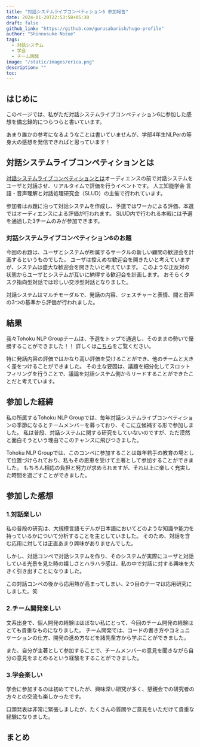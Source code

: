 ```yaml
---
title: "対話システムライブコンペティション6 参加報告"
date: 2024-01-20T22:53:58+05:30
draft: false
github_link: "https://github.com/gurusabarish/hugo-profile"
author: "Shinnosuke Nozue"
tags:
  - 対話システム
  - 学会
  - チーム開発
image: "/static/images/erica.png"
description: ""
toc: 
---
```


## はじめに
このページでは、私がただ対話システムライブコンペティション6に参加した感想を備忘録的につらつらと書いています。

あまり誰かの参考になるようなことは書いていませんが、学部4年生NLPerの等身大の感想を発信できればと思っています！

## 対話システムライブコンペティションとは
[対話システムライブコンペティションとは](https://sites.google.com/view/dslc6/%E3%83%9B%E3%83%BC%E3%83%A0)オーディエンスの前で対話システムをユーザと対話させ、リアルタイムで評価を行うイベントです。
人工知能学会 言語・音声理解と対話処理研究会（SLUD）の主催で行われています。

参加者はお題に沿って対話システムを作成し、予選ではワーカによる評価、本選ではオーディエンスによる評価が行われます。
SLUD内で行われる本戦には予選を通過した3チームのみが参加できます。

### 対話システムライブコンペティション6のお題
今回のお題は、ユーザとシステムが所属するサークルの新しい顧問の歓迎会を計画するというものでした。
ユーザは控えめな歓迎会を開きたいと考えていますが、システムは盛大な歓迎会を開きたいと考えています。
このような正反対の状態からユーザとシステムが互いに納得する歓迎会を計画します。
おそらくタスク指向型対話では珍しい交渉型対話となりました。

対話システムはマルチモーダルで、発話の内容、ジェスチャーと表情、間と音声の3つの基準から評価が行われました。

## 結果
我々Tohoku NLP Groupチームは、予選をトップで通過し、そのままの勢いで優勝することができました！！
詳しくは[こちら](https://sites.google.com/view/dslc6/%E7%B5%90%E6%9E%9C)をご覧ください。

特に発話内容の評価ではかなり高い評価を受けることができ、他のチームと大きく差をつけることができました。
その主な要因は、議題を細分化してスロットフィリングを行うことで、議論を対話システム側からリードすることができたことだと考えています。

## 参加した経緯
私の所属するTohoku NLP Groupでは、毎年対話システムライブコンペティションの季節になるとチームメンバーを募っており、そこに立候補する形で参加しました。
私は普段、対話システムに関する研究をしていないのですが、ただ漠然と面白そうという理由でこのチャンスに飛びつきました。

Tohoku NLP Groupでは、このコンペに参加することは毎年若手の教育の場として位置づけられており、私もその恩恵を受けて主著として参加することができました。
もちろん相応の負担と努力が求められますが、それ以上に楽しく充実した時間を過ごすことができました。

## 参加した感想

### 1.対話楽しい
私の普段の研究は、大規模言語モデルが日本語においてどのような知識や能力を持っているかについて分析することを主としていました。
そのため、対話を含む応用に対しては正直あまり興味がありませんでした。

しかし、対話コンペで対話システムを作り、そのシステムが実際にユーザと対話している光景を見た時の嬉しさとハラハラ感は、私の中で対話に対する興味を大きく引き出すことになりました。

この対話コンペの後から応用熱が高まってしまい、2つ目のテーマは応用研究にしました。笑

### 2.チーム開発楽しい
文系出身で、個人開発の経験はほぼない私にとって、今回のチーム開発の経験はとても貴重なものになりました。
チーム開発では、コードの書き方やコミュニケーションの仕方、開発の進め方などを諸先輩方から学ぶことができました。

また、自分が主著として参加することで、チームメンバーの意見を聞きながら自分の意見をまとめるという経験をすることができました。

### 3.学会楽しい
学会に参加するのは初めてでしたが、興味深い研究が多く、懇親会での研究者の方々との交流も楽しかったです。

口頭発表は非常に緊張しましたが、たくさんの質問やご意見をいただけて貴重な経験になりました。


## まとめ



<!-- Emoji can be enabled in a Hugo project in a number of ways. :zap:

## Emoji Support

The [emojify](https://gohugo.io/functions/emojify/) function can be called directly in templates or [Inline Shortcodes](https://gohugo.io/templates/shortcode-templates/#inline-shortcodes).

To enable emoji globally, set ```enableEmoji``` to ```true``` in your site’s [configuration](https://gohugo.io/getting-started/configuration/) and then you can type emoji shorthand codes directly in content files; e.g.

The [Emoji cheat sheet](http://www.emoji-cheat-sheet.com/) is a useful reference for emoji shorthand codes.

<hr>

**N.B.** The above steps enable Unicode Standard emoji characters and sequences in Hugo, however the rendering of these glyphs depends on the browser and the platform. To style the emoji you can either use a third party emoji font or a font stack; e.g.

```
.emoji {
  font-family: Apple Color Emoji, Segoe UI Emoji, NotoColorEmoji, Segoe UI Symbol, Android Emoji, EmojiSymbols;
}
``` -->
